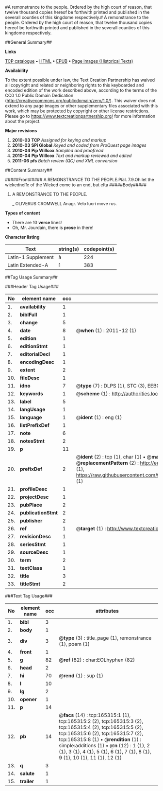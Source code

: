 #A remonstrance to the people. Ordered by the high court of reason, that twelve thousand copies hereof be forthwith printed and published in the severall counties of this kingdome respectively.#
A remonstrance to the people. Ordered by the high court of reason, that twelve thousand copies hereof be forthwith printed and published in the severall counties of this kingdome respectively.

##General Summary##

**Links**

[TCP catalogue](http://www.ota.ox.ac.uk/tcp/)  • 
[HTML](http://tei.it.ox.ac.uk/tcp/Texts-HTML/free/A91/A91641.html)  • 
[EPUB](http://tei.it.ox.ac.uk/tcp/Texts-EPUB/free/A91/A91641.epub) • 
[Page images (Historical Texts)](https://historicaltexts.jisc.ac.uk/eebo-99863354e)

**Availability**

To the extent possible under law, the Text Creation Partnership has waived all copyright and related or neighboring rights to this keyboarded and encoded edition of the work described above, according to the terms of the CC0 1.0 Public Domain Dedication (http://creativecommons.org/publicdomain/zero/1.0/). This waiver does not extend to any page images or other supplementary files associated with this work, which may be protected by copyright or other license restrictions. Please go to https://www.textcreationpartnership.org/ for more information about the project.

**Major revisions**

1. __2010-03__ __TCP__ *Assigned for keying and markup*
1. __2010-03__ __SPi Global__ *Keyed and coded from ProQuest page images*
1. __2010-04__ __Pip Willcox__ *Sampled and proofread*
1. __2010-04__ __Pip Willcox__ *Text and markup reviewed and edited*
1. __2011-06__ __pfs__ *Batch review (QC) and XML conversion*

##Content Summary##

#####Front#####
A REMONSTRANCE TO THE PEOPLE.Pſal. 7.9.Oh let the wickedneſſe of the Wicked come to an end, but
eſta
#####Body#####

1. A REMONSTRANCE TO THE PEOPLE.

    _ OLIVERUS CROMWELL Anagr. Velo lucri move rus.

**Types of content**

  * There are 10 **verse** lines!
  * Oh, Mr. Jourdain, there is **prose** in there!

**Character listing**


|Text|string(s)|codepoint(s)|
|---|---|---|
|Latin-1 Supplement|à|224|
|Latin Extended-A|ſ|383|

##Tag Usage Summary##

###Header Tag Usage###

|No|element name|occ|attributes|
|---|---|---|---|
|1.|__availability__|1||
|2.|__biblFull__|1||
|3.|__change__|5||
|4.|__date__|8| @__when__ (1) : 2011-12 (1)|
|5.|__edition__|1||
|6.|__editionStmt__|1||
|7.|__editorialDecl__|1||
|8.|__encodingDesc__|1||
|9.|__extent__|2||
|10.|__fileDesc__|1||
|11.|__idno__|7| @__type__ (7) : DLPS (1), STC (3), EEBO-CITATION (1), PROQUEST (1), VID (1)|
|12.|__keywords__|1| @__scheme__ (1) : http://authorities.loc.gov/ (1)|
|13.|__label__|5||
|14.|__langUsage__|1||
|15.|__language__|1| @__ident__ (1) : eng (1)|
|16.|__listPrefixDef__|1||
|17.|__note__|6||
|18.|__notesStmt__|2||
|19.|__p__|11||
|20.|__prefixDef__|2| @__ident__ (2) : tcp (1), char (1)  •  @__matchPattern__ (2) : ([0-9\-]+):([0-9IVX]+) (1), (.+) (1)  •  @__replacementPattern__ (2) : http://eebo.chadwyck.com/downloadtiff?vid=$1&page=$2 (1), https://raw.githubusercontent.com/textcreationpartnership/Texts/master/tcpchars.xml#$1 (1)|
|21.|__profileDesc__|1||
|22.|__projectDesc__|1||
|23.|__pubPlace__|2||
|24.|__publicationStmt__|2||
|25.|__publisher__|2||
|26.|__ref__|1| @__target__ (1) : http://www.textcreationpartnership.org/docs/. (1)|
|27.|__revisionDesc__|1||
|28.|__seriesStmt__|1||
|29.|__sourceDesc__|1||
|30.|__term__|2||
|31.|__textClass__|1||
|32.|__title__|3||
|33.|__titleStmt__|2||


###Text Tag Usage###

|No|element name|occ|attributes|
|---|---|---|---|
|1.|__bibl__|3||
|2.|__body__|1||
|3.|__div__|3| @__type__ (3) : title_page (1), remonstrance (1), poem (1)|
|4.|__front__|1||
|5.|__g__|82| @__ref__ (82) : char:EOLhyphen (82)|
|6.|__head__|2||
|7.|__hi__|70| @__rend__ (1) : sup (1)|
|8.|__l__|10||
|9.|__lg__|2||
|10.|__opener__|1||
|11.|__p__|14||
|12.|__pb__|14| @__facs__ (14) : tcp:165315:1 (1), tcp:165315:2 (2), tcp:165315:3 (2), tcp:165315:4 (2), tcp:165315:5 (2), tcp:165315:6 (2), tcp:165315:7 (2), tcp:165315:8 (1)  •  @__rendition__ (1) : simple:additions (1)  •  @__n__ (12) : 1 (1), 2 (1), 3 (1), 4 (1), 5 (1), 6 (1), 7 (1), 8 (1), 9 (1), 10 (1), 11 (1), 12 (1)|
|13.|__q__|3||
|14.|__salute__|1||
|15.|__trailer__|1||

